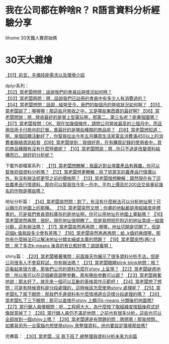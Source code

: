 # 我在公司都在幹啥R？ R語言資料分析經驗分享
ithome 30天鐵人賽原始碼


# 30天大雜燴
[【01】前言、先備技能需求以及環境介紹 ](https://ithelp.ithome.com.tw/articles/10192035)<br>

dplyr系列：<br>
[【02】當老闆想問：話說我們的會員註冊情況如何時？](https://ithelp.ithome.com.tw/articles/10192200)<br>
[【03】當老闆再問：嗯...話說我們已註冊的會員中有多少人有消費過的？](https://ithelp.ithome.com.tw/articles/10192384)<br>
[【04】當老闆想問：話說...經營至今，我們的每個月的營收狀況如何啊？](https://ithelp.ithome.com.tw/articles/10192697)
[【05】當老闆說了：喔喔喔！那這些月營收之中，又是哪些東西賣的最好啊?](https://ithelp.ithome.com.tw/articles/10192911)
[【06】當老闆問說：嗯...營收最好的是掌上型電玩啊，那第二、第三名呢？能畫個圖嗎？](https://ithelp.ithome.com.tw/articles/10193288)
[【07】當老闆發問：OK，現在加幾個條件，請問公司營收最高的三個月中，而且用信用卡付款中的訂單，賣最好的是哪些種類的商品呢？](https://ithelp.ithome.com.tw/articles/10193499)
[【08】當老闆想知道：啊，來個回饋活動好了，你幫我拉出今年五月購買生活家電且消費滿450以上的消費者聯絡資訊給我](https://ithelp.ithome.com.tw/articles/10193679)
[【09】當老闆提到：我很好奇，在有購買記錄的使用者中，買的商品種類有沒有什麼特徵呢？](https://ithelp.ithome.com.tw/articles/10194059)
[【10】當老闆問說：嗯...你只不過是改變資料結構而已，說好的分析呢？](https://ithelp.ithome.com.tw/articles/10194134)

下載外部檔案系列：
[【11】當老闆想瞭解：我最近對台灣農產品有興趣，你可以幫我抓個資料分析嗎？](https://ithelp.ithome.com.tw/articles/10194348)
[【12】當老闆想更瞭解：除了抓當天的農產品行情價以外，有沒有辦法抓更早之前的價格啊？](https://ithelp.ithome.com.tw/articles/10194605)
[【13】當老闆很想瞭解：既然現在有了這些農產品行情資料，那你可以幫我找今年一月中，平均上價高於200且交易量前幾名的作物是哪些嗎？](https://ithelp.ithome.com.tw/articles/10194881)

地址分析篇：
[【14】當老闆突然問：對了，有沒有什麼辦法可以分析地址啊？可以顯示在地圖上的那種。](https://ithelp.ithome.com.tw/articles/10195063)
[【15】當老闆突然又問：你畫的地點都是用經緯度座標畫的，可是我們會員資料庫存的是地址啊，你可以用地址在地圖上畫點嗎？](https://ithelp.ithome.com.tw/articles/10195227)
[【16】當老闆突然再問：很好，現在地址很明瞭了，但是我想把在附近的地址當成一組做分群，這有辦法嗎？](https://ithelp.ithome.com.tw/articles/10195488)
[【17】當老闆突然再再問：喔喔，地址切開是切開了，但是這個k 值我設多少會有差嗎？](https://ithelp.ithome.com.tw/articles/10195568)
[【18】當老闆突然再再再問：蛤..k值好麻煩喔，那你有什麼辦法可以解決地址分類太細或太廣的問題？](https://ithelp.ithome.com.tw/articles/10195749)
[【19】當老闆突然(再)^4問：用了多次k-means 後真的有比較好嗎？說說看啊！](https://ithelp.ithome.com.tw/articles/10195913)

shiny篇：
[【20】當老闆嘟著嘴問：前面幾天你展示了很多資料分析手法，但是公司很多人不會寫程試，你有辦法嗎？](https://ithelp.ithome.com.tw/articles/10196160)
[【21】當老闆眼睛blink blink地問：哦？這看起來很方便，那我們公司的資料怎麼在shiny 上呈現？](https://ithelp.ithome.com.tw/articles/10196322)
[【22】當老闆疑惑地問：所以我可以在這個網頁調整參數，那有哪些參數可以調？](https://ithelp.ithome.com.tw/articles/10196499)
[【23】當老闆興奮地說：那太好了，就先來一個可以互動的表格當作示範吧！](https://ithelp.ithome.com.tw/articles/10196634)
[【24】當老闆想了想問：可是有時候資料是分段處理的，這時候該怎麼使用shiny 處理呢？](https://ithelp.ithome.com.tw/articles/10196754)
[【25】當老闆扎了兩下眼問：那我們手邊資料有什麼情境適合這樣分段處理的嗎？](https://ithelp.ithome.com.tw/articles/10196825)
[【26】當老闆扎了三下眼問：那可以直接在shiny 上顯示k-means 分類後的地圖嗎?](https://ithelp.ithome.com.tw/articles/10196977)
[【27】當行銷人員傻眼問：呃...工程師大大，為什麼按了取經緯度按鈕後程式好像就當掉了？](https://ithelp.ithome.com.tw/articles/10197072)
[【28】當行銷人員仍不滿足地問：之前也有很多分析，這些也可以全部放到一個shiny上嗎？](https://ithelp.ithome.com.tw/articles/10197148)
[【29】當老闆還是有問題的問：嗯嗯嗯！那我想問，如果我另外一台電腦也想使用shiny 來整理資料，他也要設定環境那些嗎?](https://ithelp.ithome.com.tw/articles/10197292)

完賽篇：
[【30】當老闆...沒 我下班了 總整理與資料分析未來方向篇](https://ithelp.ithome.com.tw/articles/10197412)